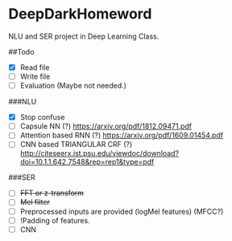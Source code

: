 # DeepDarkHomeword
NLU and SER project in Deep Learning Class.

##Todo
- [x] Read file
- [ ] Write file
- [ ] Evaluation (Maybe not needed.)

###NLU
- [x] Stop confuse
- [ ] Capsule NN (?) https://arxiv.org/pdf/1812.09471.pdf
- [ ] Attention based RNN (?) https://arxiv.org/pdf/1609.01454.pdf
- [ ] CNN based TRIANGULAR CRF (?) http://citeseerx.ist.psu.edu/viewdoc/download?doi=10.1.1.642.7548&rep=rep1&type=pdf

###SER
- [ ] ~~FFT or z-transform~~
- [ ] ~~Mel filter~~
- [ ] Preprocessed inputs are provided (logMel features) (MFCC?)
- [ ] !Padding of features.
- [ ] CNN
